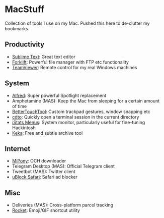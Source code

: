 # MacStuff
Collection of tools I use on my Mac. Pushed this here to de-clutter my bookmarks.

## Productivity
- [Sublime Text](https://www.sublimetext.com): Great text editor
- [Forklift](https://binarynights.com): Powerful file manager with FTP etc functionality
- [TeamViewer](https://www.teamviewer.com/en/): Remote control for my real Windows machines

## System
- [Alfred](https://www.alfredapp.com): Super powerful Spotlight replacement
- Amphetamine (MAS): Keep the Mac from sleeping for a certain amount of time
- [BetterTouchTool](https://www.boastr.net): Custom trackpad gestures, window snapping etc
- [cdto](https://github.com/jbtule/cdto): Quickly open a terminal session in the current directory
- [iStats Menus](https://bjango.com/mac/istatmenus/): System monitor, particularly useful for fine-tuning Hackintosh
- [Keka](http://www.kekaosx.com/en/): Free and subtle archive tool

## Internet
- [MiPony](http://www.mipony.net/en/): OCH downloader
- Telegram Desktop (MAS): Official Telegram client
- Tweetbot (MAS): Twitter client
- [uBlock Safari](https://github.com/el1t/uBlock-Safari): Safari ad blocker

## Misc
- Deliveries (MAS): Cross-platform parcel tracking
- [Rocket](http://matthewpalmer.net/rocket/): Emoji/GIF shortcut utility
